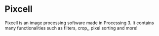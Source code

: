 # Pixcell
Pixcell is an image processing software made in Processing 3. It contains many functionalities such as filters, crop,, pixel sorting and more! 
